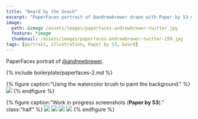 ```yaml
---
title: "Beard by the beach"
excerpt: "PaperFaces portrait of @andrewbrewer drawn with Paper by 53 on an iPad."
image: 
  path: &image /assets/images/paperfaces-andrewbrewer-twitter.jpg 
  feature: *image
  thumbnail: /assets/images/paperfaces-andrewbrewer-twitter-150.jpg
tags: [portrait, illustration, Paper by 53, beard]
---
```


PaperFaces portrait of [@andrewbrewer](http://twitter.com/andrewbrewer).

{% include boilerplate/paperfaces-2.md %}

{% figure caption:"Using the watercolor brush to paint the background." %}
[![](/assets/images/paperfaces-andrewbrewer-process-1-750.jpg)](/assets/images/paperfaces-andrewbrewer-process-1-lg.jpg)
{% endfigure %}

{% figure caption:"Work in progress screenshots (**Paper by 53**)." class:"half" %}
[![](/assets/images/paperfaces-andrewbrewer-process-2-600.jpg)](/assets/images/paperfaces-andrewbrewer-process-2-lg.jpg)
[![](/assets/images/paperfaces-andrewbrewer-process-3-600.jpg)](/assets/images/paperfaces-andrewbrewer-process-3-lg.jpg)
[![](/assets/images/paperfaces-andrewbrewer-process-4-600.jpg)](/assets/images/paperfaces-andrewbrewer-process-4-lg.jpg)
[![](/assets/images/paperfaces-andrewbrewer-process-5-600.jpg)](/assets/images/paperfaces-andrewbrewer-process-5-lg.jpg)
{% endfigure %}
